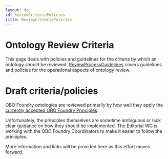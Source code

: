 ```yaml
---
layout: doc
id: ReviewCriteriaPolicies
title: ReviewCriteriaPolicies
---
```


# Ontology Review Criteria #

This page deals with policies and guidelines for the criteria by which an ontology should be reviewed. [ReviewProcessGuidelines](/docs/ReviewProcessGuidelines.html) covers guidelines and policies for the operational aspects of ontology review.


# Draft criteria/policies #

OBO Foundry ontologies are reviewed primarily by how well they apply the [currently accepted OBO Foundry Principles](http://obofoundry.github.io/principles/fp-000-summary.html).

Unfortunately, the principles themselves are sometime ambiguous or lack clear guidance on how they should be implemented. The Editorial WG is working with the OBO Foundry Coordinators to make it easier to follow the principles.

More information and links will be provided here as this effort moves forward.
